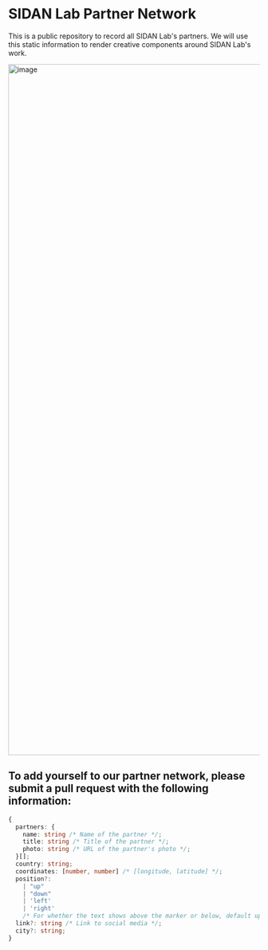 # SIDAN Lab Partner Network

This is a public repository to record all SIDAN Lab's partners. We will use this static information to render creative components around SIDAN Lab's work.

<img width="1385" alt="image" src="https://github.com/user-attachments/assets/c2120690-8a06-46d6-bd45-b0e1c3148640">


## To add yourself to our partner network, please submit a pull request with the following information:

```typescript
{
  partners: {
    name: string /* Name of the partner */;
    title: string /* Title of the partner */;
    photo: string /* URL of the partner's photo */;
  }[];
  country: string;
  coordinates: [number, number] /* [longitude, latitude] */;
  position?:
    | "up"
    | "down" 
    | 'left'
    | 'right'
    /* For whether the text shows above the marker or below, default up */;
  link?: string /* Link to social media */;
  city?: string;
}
```
